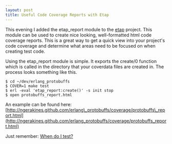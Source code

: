 ```yaml
---
layout: post
title: Useful Code Coverage Reports with Etap
---
```


This evening I added the etap\_report module to the [etap](http://github.com/ngerakines/etap) project. This module can be used to create nice looking, well-formatted html code coverage reports. This is a great way to get a quick view into your project's code coverage and determine what areas need to be focused on when creating test code.

Using the etap\_report module is simple. It exports the create/0 function which is called in the directory that your coverdata files are created in. The process looks something like this.

    $ cd ~/dev/erlang_protobuffs
    $ COVER=1 make test
    $ erl -eval 'etap_report:create()' -s init stop
    $ open protobuffs_report.html

An example can be found here: [http://ngerakines.github.com/erlang\_protobuffs/coverage/protobuffs\_report.html](http://ngerakines.github.com/erlang_protobuffs/coverage/protobuffs_report.html)

Just remember: [When do I test?](http://whendoitest.com/)
